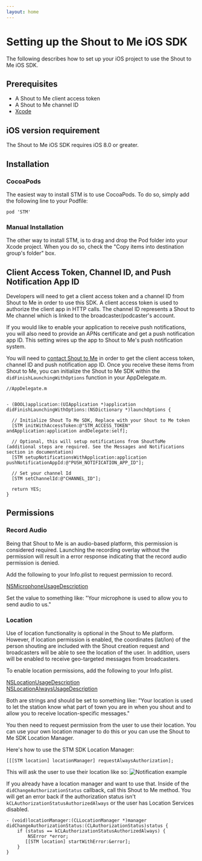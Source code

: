 ```yaml
---
layout: home
---
```


# Setting up the Shout to Me iOS SDK

The following describes how to set up your iOS project to use the Shout to Me iOS SDK.

## Prerequisites
* A Shout to Me client access token
* A Shout to Me channel ID
* <a href="https://developer.apple.com/xcode/" target="_blank">Xcode</a>

## iOS version requirement

The Shout to Me iOS SDK requires iOS 8.0 or greater.

## Installation

### CocoaPods
The easiest way to install STM is to use CocoaPods. To do so, simply add the following line to your Podfile:

`pod 'STM'`

### Manual Installation

The other way to install STM, is to drag and drop the Pod folder into your Xcode project. When you do so, check the "Copy items into destination group's folder" box.


## Client Access Token, Channel ID, and Push Notification App ID
Developers will need to get a client access token and a channel ID from Shout to Me in order to use this SDK.  A client
access token is used to authorize the client app in HTTP calls.  The channel ID represents a Shout to Me channel which
is linked to the broadcaster/podcaster's account.

If you would like to enable your application to receive push notifications, you will also need to provide an APNs certificate
 and get a push notification app ID.  This setting wires up the app to Shout to Me's push notification system.

You will need to [contact Shout to Me](http://www.shoutto.me/contact) in order to get the client access
  token, channel ID and push notification app ID. Once you receive these items from Shout to Me, you can
  initialize the Shout to Me SDK within the `didFinishLaunchingWithOptions` function in your AppDelegate.m.

```objc
//AppDelegate.m


- (BOOL)application:(UIApplication *)application didFinishLaunchingWithOptions:(NSDictionary *)launchOptions {

  // Initialize Shout To Me SDK, Replace with your Shout to Me token
  [STM initWithAccessToken:@"STM_ACCESS_TOKEN" andApplication:application andDelegate:self];

  // Optional, this will setup notifications from ShoutToMe (additional steps are required. See the Messages and Notifications section in documentation)
  [STM setupNotificationsWithApplication:application pushNotificationAppId:@"PUSH_NOTIFICATION_APP_ID"];

  // Set your channel Id
  [STM setChannelId:@"CHANNEL_ID"];

  return YES;
}
```

## Permissions

### Record Audio

Being that Shout to Me is an audio-based platform, this permission is considered required. Launching the recording
overlay without the permission will result in a error response indicating that the record audio permission is denied.

Add the following to your Info.plist to request permission to record.

[NSMicrophoneUsageDescription](https://developer.apple.com/library/content/documentation/General/Reference/InfoPlistKeyReference/Articles/CocoaKeys.html#//apple_ref/doc/uid/TP40009251-SW25)

Set the value to something like: "Your microphone is used to allow you to send audio to us."

### Location

Use of location functionality is optional in the Shout to Me platform. However, if location permission is enabled,
the coordinates (lat/lon) of the person shouting are included with the Shout creation request and broadcasters will be
able to see the location of the user.  In addition, users will be enabled to receive geo-targeted messages from
broadcasters.

To enable location permissions, add the following to your Info.plist.

[NSLocationUsageDescription](https://developer.apple.com/library/ios/documentation/General/Reference/InfoPlistKeyReference/Articles/CocoaKeys.html#//apple_ref/doc/uid/TP40009251-SW27)
<br>
[NSLocationAlwaysUsageDescription](https://developer.apple.com/library/content/documentation/General/Reference/InfoPlistKeyReference/Articles/CocoaKeys.html#//apple_ref/doc/uid/TP40009251-SW18)

Both are strings and should be set to something like: "Your location is used to let the station know what part of
town you are in when you shout and to allow you to receive location-specific messages."

You then need to request permission from the user to use their location. You can use your own location manager to do this or you can use the Shout to Me SDK Location Manager.

Here's how to use the STM SDK Location Manager:

```objc
[[[STM location] locationManager] requestAlwaysAuthorization];
```

This will ask the user to use their location like so: ![Notification example](https://s3-us-west-2.amazonaws.com/sdk-public-images/notification-example.jpg)


If you already have a location manager and want to use that. Inside of the `didChangeAuthorizationStatus` callback, call this Shout to Me method. You will get an error back if the authorization status isn't `kCLAuthorizationStatusAuthorizedAlways` or the user has Location Services disabled.

```objc
- (void)locationManager:(CLLocationManager *)manager didChangeAuthorizationStatus:(CLAuthorizationStatus)status {
    if (status == kCLAuthorizationStatusAuthorizedAlways) {
        NSError *error;
       [[STM location] startWithError:&error];
    }
}
```
